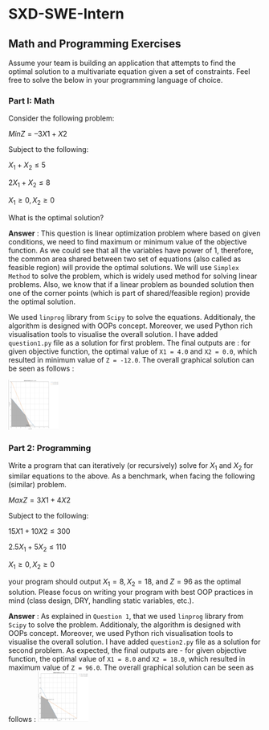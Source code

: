 # SXD-SWE-Intern
## Math and Programming Exercises
Assume your team is building an application that attempts to find the optimal solution to a multivariate equation given a set of constraints. Feel free to solve the below in your programming language of choice.

### Part I: Math

Consider the following problem:

$Min Z = –3X1 + X2$

Subject to the following:

$X_{1} + X_{2} ≤ 5$

$2X_{1} + X_{2} ≤ 8$

$X_{1} ≥ 0, X_{2} ≥ 0$

What is the optimal solution?

**Answer** : This question is linear optimization problem where based on given conditions, we need to find maximum or minimum value of the objective function. As we could see that all the variables have power of 1, therefore, the common area shared between two set of equations (also called as feasible region) will provide the optimal solutions. We will use `Simplex Method` to solve the problem, which is widely used method for solving linear problems. Also, we know that if a linear problem as bounded solution then one of the corner points (which is part of shared/feasible region) provide the optimal solution. 

We used `linprog` library from `Scipy` to solve the equations. Additionaly, the algorithm is designed with OOPs concept. Moreover, we used Python rich visualisation tools to visualise the overall solution. I have added `question1.py` file as a solution for first problem. The final outputs are : for given objective function, the optimal value of `X1 = 4.0` and `X2 = 0.0`, which resulted in minimum value of `Z = -12.0`. The overall graphical solution can be seen as follows : 

<img src="https://github.com/kunalkumar1608/SXD-SWE-Intern/blob/main/sxd_question1.png" width="100" height="100">


### Part 2: Programming

Write a program that can iteratively (or recursively) solve for $X_{1}$ and $X_{2}$ for similar equations to the above. As a benchmark, when facing the following (similar) problem.

$Max Z = 3X1 + 4X2$

Subject to the following:

$15X1 + 10X2 ≤ 300$

$2.5X_{1} + 5X_{2} ≤ 110$

$X_{1} ≥ 0, X_{2} ≥ 0$

your program should output $X_{1} = 8, X_{2} = 18$, and $Z = 96$ as the optimal solution. Please focus on writing your program with best OOP practices in mind (class design, DRY, handling static variables, etc.).

**Answer** : 
As explained in `Question 1`, that we used `linprog` library from `Scipy` to solve the problem. Additionaly, the algorithm is designed with OOPs concept. Moreover, we used Python rich visualisation tools to visualise the overall solution. I have added `question2.py` file as a solution for second problem. As expected, the final outputs are - for given objective function, the optimal value of `X1 = 8.0` and `X2 = 18.0`, which resulted in maximum value of `Z = 96.0`. The overall graphical solution can be seen as follows : 
<img src="https://github.com/kunalkumar1608/SXD-SWE-Intern/blob/main/sxd_question2.png" width="100" height="100">

